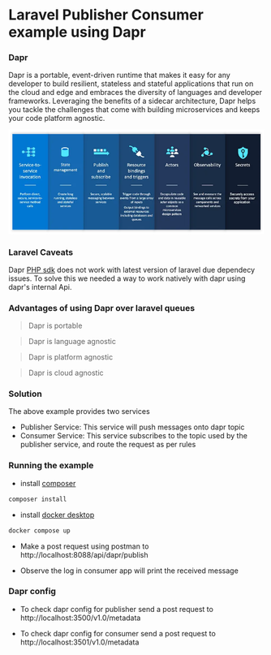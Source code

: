 # Laravel Publisher Consumer example using Dapr

### Dapr

Dapr is a portable, event-driven runtime that makes it easy for any developer to build resilient, stateless and stateful applications that run on the cloud and edge and embraces the diversity of languages and developer frameworks. Leveraging the benefits of a sidecar architecture, Dapr helps you tackle the challenges that come with building microservices and keeps your code platform agnostic.

![Dapr Services](docs/images/dapr-services.png)

### Laravel Caveats

Dapr [PHP sdk](https://github.com/dapr/php-sdk) does not work with latest version of laravel due dependecy issues.
To solve this we needed a way to work natively with dapr using dapr's internal Api.

### Advantages of using Dapr over laravel queues

 > Dapr is portable

 > Dapr is language agnostic

 > Dapr is platform agnostic

 > Dapr is cloud agnostic

### Solution

The above example provides two services
- Publisher Service: This service will push messages onto dapr topic
- Consumer Service: This service subscribes to the topic used by the publisher service, and route the request as per rules


### Running the example

- install [composer](https://getcomposer.org/download/)

```bash
composer install
```

- install [docker desktop](https://www.docker.com/products/docker-desktop/)

```bash
docker compose up
```

- Make a post request using postman to http://localhost:8088/api/dapr/publish

- Observe the log in consumer app will print the received message

### Dapr config

- To check dapr config for publisher send a post request to http://localhost:3500/v1.0/metadata

- To check dapr config for consumer send a post request to http://localhost:3501/v1.0/metadata
